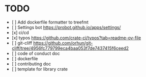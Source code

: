 # TODO

- \[ \] Add dockerfile formatter to treefmt
- \[ \] Settings bot https://probot.github.io/apps/settings/
- \[x\] ci/cd
- \[x\] typos https://github.com/crate-ci/typos?tab=readme-ov-file
- \[ \] git-cliff https://github.com/orhun/git-cliff/tree/4956fc779799eca4baa053f7de7437415f6ceed2
- \[ \] code of conduct doc
- \[ \] dockerfile
- \[ \] contributing doc
- \[ \] template for library crate
